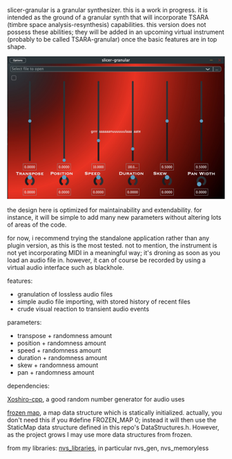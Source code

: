 slicer-granular is a granular synthesizer. this is a work in progress. it is intended as the ground of a granular synth that will incorporate TSARA (timbre space analysis-resynthesis) capabilities. this version does not possess these abilities; they will be added in an upcoming virtual instrument (probably to be called TSARA-granular) once the basic features are in top shape.

![](picture.jpg "slicer-granular")

the design here is optimized for maintainability and extendability. for instance, it will be simple to add many new parameters without altering lots of areas of the code.

for now, i recommend trying the standalone application rather than any plugin version, as this is the most tested. not to mention, the instrument is not yet incorporating MIDI in a meaningful way; it's droning as soon as you load an audio file in. however, it can of course be recorded by using a virtual audio interface such as blackhole.

features:
<ul>
<li>granulation of lossless audio files</li>
<li>simple audio file importing, with stored history of recent files</li>
<li>crude visual reaction to transient audio events</li>
</ul>
parameters:
<ul>
<li>transpose + randomness amount</li>
<li>position + randomness amount</li>
<li>speed + randomness amount</li>
<li>duration + randomness amount</li>
<li>skew + randomness amount</li>
<li>pan + randomness amount</li>
</ul>

dependencies:

<a href="https://github.com/Reputeless/Xoshiro-cpp">Xoshiro-cpp</a>, a good random number generator for audio uses

<a href="https://github.com/serge-sans-paille/frozen">frozen map</a>, a map data structure which is  statically initialized. actually, you don't need this if you #define FROZEN_MAP 0; instead it will then use the StaticMap data structure defined in this repo's DataStructures.h. However, as the project grows I may use more data structures from frozen.

from my libraries:
<a href="https://github.com/nvssynthesis/nvs_libraries">nvs_libraries</a>, in particular nvs_gen, nvs_memoryless
